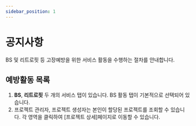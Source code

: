 ```yaml
---
sidebar_position: 1
---
```


# 공지사항

BS 및 리트로핏 등 고장예방을 위한 서비스 활동을 수행하는 절차를 안내합니다.

## 예방활동 목록


1. **BS**, **리트로핏** 두 개의 서비스 탭이 있습니다. BS 활동 탭이 기본적으로 선택되어 있습니다.
1. 프로젝트 관리자, 프로젝트 생성자는 본인이 할당된 프로젝트를 조회할 수 있습니다. 각 영역을 클릭하여 [프로젝트 상세]페이지로 이동할 수 있습니다.
